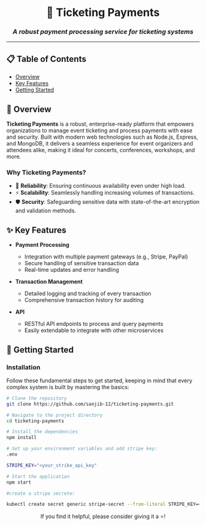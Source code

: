 
<div align="center">

# 🚀 Ticketing Payments

### *A robust payment processing service for ticketing systems*

</div>

---

## 📋 Table of Contents
- [Overview](#-overview)
- [Key Features](#-key-features)
- [Getting Started](#-getting-started)


## 📖 Overview

**Ticketing Payments** is a robust, enterprise-ready platform that empowers organizations to manage event ticketing and process payments with ease and security. Built with modern web technologies such as Node.js, Express, and MongoDB, it delivers a seamless experience for event organizers and attendees alike, making it ideal for concerts, conferences, workshops, and more.

### Why Ticketing Payments?

- 🎯 **Reliability**: Ensuring continuous availability even under high load.
- ⚡ **Scalability**: Seamlessly handling increasing volumes of transactions.
- 🛡️ **Security**: Safeguarding sensitive data with state-of-the-art encryption and validation methods.

## ✨ Key Features

- **Payment Processing**
  - Integration with multiple payment gateways (e.g., Stripe, PayPal)
  - Secure handling of sensitive transaction data
  - Real-time updates and error handling

- **Transaction Management**
  - Detailed logging and tracking of every transaction
  - Comprehensive transaction history for auditing

- **API**
  - RESTful API endpoints to process and query payments
  - Easily extendable to integrate with other microservices


## 🚀 Getting Started

### Installation

Follow these fundamental steps to get started, keeping in mind that every complex system is built by mastering the basics:

```bash
# Clone the repository
git clone https://github.com/sanjib-12/ticketing-payments.git

# Navigate to the project directory
cd ticketing-payments

# Install the dependencies
npm install

# Set up your environment variables and add stripe key:
.env

STRIPE_KEY="<your_strike_api_key"

# Start the application
npm start

#create a stripe secrete:

kubectl create secret generic stripe-secret --from-literal STRIPE_KEY=<your_secret_key>
```

<div align="center">

If you find it helpful, please consider giving it a ⭐️!

</div> 
